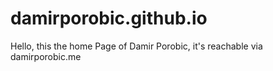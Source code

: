 # damirporobic.github.io

Hello, this the home Page of Damir Porobic, it's reachable via damirporobic.me 
